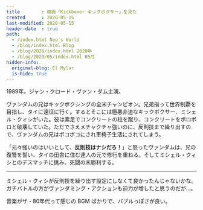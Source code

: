 ```yaml
---
title        : 映画「Kickboxer キックボクサー」を見た
created      : 2020-05-15
last-modified: 2020-05-15
header-date  : true
path:
  - /index.html Neo's World
  - /blog/index.html Blog
  - /blog/2020/index.html 2020年
  - /blog/2020/05/index.html 05月
hidden-info:
  original-blog: El Mylar
  is-hide: true
---
```


1989年。ジャン・クロード・ヴァン・ダム主演。

ヴァンダムの兄はキックボクシングの全米チャンピオン。兄弟揃って世界制覇を目指し、タイに遠征に行く。するとそこには極悪非道なキックボクサー、ミシェル・クィシがいた。彼は素足でコンクリートの柱を蹴り、コンクリートをポロポロと破壊していた。ただでさえメチャクチャ強いのに、反則技まで繰り出すので、ヴァンダムの兄はボコボコにされ車椅子生活にされてしまう。

「元々強いのはいいとして、__反則技はナシだろ！__」と怒ったヴァンダムは、兄の復讐を誓い、タイの田舎に住む達人の元で修行を重ねる。そしてミシェル・クィシとのデスマッチに挑み、死闘の末勝利する。

---

ミシェル・クィシが反則技を繰り出す設定にしなくて良かったんじゃないかな。ガチバトルの方がヴァンダミング・アクションも迫力が増したと思うのだが…。

音楽がザ・80年代って感じの BGM ばかりで、バブルっぽさが良い。
